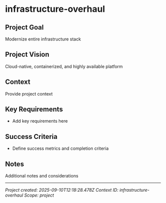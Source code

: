 # infrastructure-overhaul

## Project Goal
Modernize entire infrastructure stack

## Project Vision  
Cloud-native, containerized, and highly available platform

## Context
Provide project context

## Key Requirements
- Add key requirements here

## Success Criteria
- Define success metrics and completion criteria

## Notes
Additional notes and considerations

---
*Project created: 2025-09-10T12:18:28.478Z*
*Context ID: infrastructure-overhaul*
*Scope: project*
